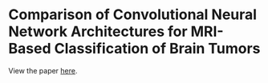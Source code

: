 # Comparison of Convolutional Neural Network Architectures for MRI-Based Classification of Brain Tumors

View the paper [here](https://docs.google.com/document/d/1zOtaHVUmCgNT52QRbGoeiYJOJJDBPvAvHOqiJQ3uilM/edit?usp=sharing).
